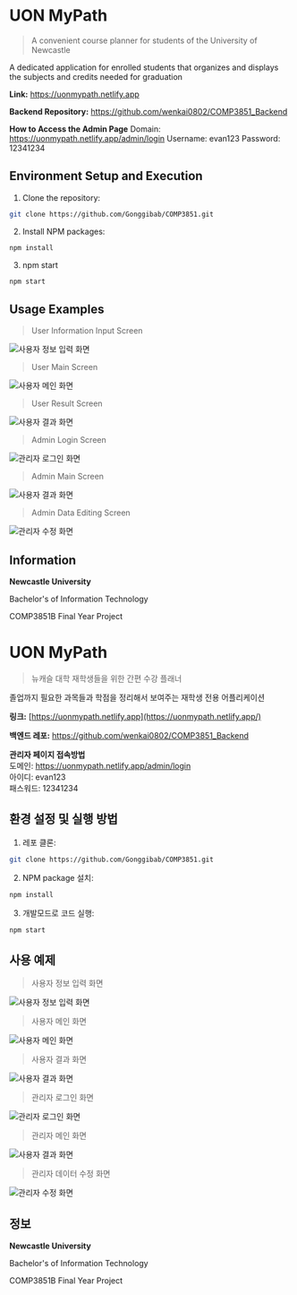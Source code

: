 # UON MyPath
> A convenient course planner for students of the University of Newcastle

A dedicated application for enrolled students that organizes and displays the subjects and credits needed for graduation

**Link:**
https://uonmypath.netlify.app

**Backend Repository:**
https://github.com/wenkai0802/COMP3851_Backend

**How to Access the Admin Page**
Domain: https://uonmypath.netlify.app/admin/login
Username: evan123
Password: 12341234

## Environment Setup and Execution

1. Clone the repository:

```sh
git clone https://github.com/Gonggibab/COMP3851.git
```

2. Install NPM packages:

```sh
npm install
```

3. npm start

```sh
npm start
```

## Usage Examples

> User Information Input Screen

![사용자 정보 입력 화면](https://github.com/Gonggibab/COMP3851/blob/master/screenshots/user_select.png)

> User Main Screen

![사용자 메인 화면](https://github.com/Gonggibab/COMP3851/blob/master/screenshots/user_main.png)

> User Result Screen

![사용자 결과 화면](https://github.com/Gonggibab/COMP3851/blob/master/screenshots/user_result.png)

> Admin Login Screen

![관리자 로그인 화면](https://github.com/Gonggibab/COMP3851/blob/master/screenshots/admin_login.png)

> Admin Main Screen

![사용자 결과 화면](https://github.com/Gonggibab/COMP3851/blob/master/screenshots/admin_main.png)

> Admin Data Editing Screen

![관리자 수정 화면](https://github.com/Gonggibab/COMP3851/blob/master/screenshots/admin_manage.png)

## Information

**Newcastle University**

Bachelor's of Information Technology 

COMP3851B Final Year Project


# UON MyPath
> 뉴캐슬 대학 재학생들을 위한 간편 수강 플래너

졸업까지 필요한 과목들과 학점을 정리해서 보여주는 재학생 전용 어플리케이션

**링크:**
[https://uonmypath.netlify.app](https://uonmypath.netlify.app/)

**백엔드 레포:**
https://github.com/wenkai0802/COMP3851_Backend

**관리자 페이지 접속방법**  
도메인: https://uonmypath.netlify.app/admin/login  
아이디: evan123  
패스워드: 12341234


## 환경 설정 및 실행 방법

1. 레포 클론:

```sh
git clone https://github.com/Gonggibab/COMP3851.git
```

2. NPM package 설치:

```sh
npm install
```

3. 개발모드로 코드 실행:

```sh
npm start
```

## 사용 예제

> 사용자 정보 입력 화면

![사용자 정보 입력 화면](https://github.com/Gonggibab/COMP3851/blob/master/screenshots/user_select.png)

> 사용자 메인 화면

![사용자 메인 화면](https://github.com/Gonggibab/COMP3851/blob/master/screenshots/user_main.png)

> 사용자 결과 화면

![사용자 결과 화면](https://github.com/Gonggibab/COMP3851/blob/master/screenshots/user_result.png)

> 관리자 로그인 화면

![관리자 로그인 화면](https://github.com/Gonggibab/COMP3851/blob/master/screenshots/admin_login.png)

> 관리자 메인 화면

![사용자 결과 화면](https://github.com/Gonggibab/COMP3851/blob/master/screenshots/admin_main.png)

> 관리자 데이터 수정 화면

![관리자 수정 화면](https://github.com/Gonggibab/COMP3851/blob/master/screenshots/admin_manage.png)

## 정보

**Newcastle University**

Bachelor's of Information Technology 

COMP3851B Final Year Project
